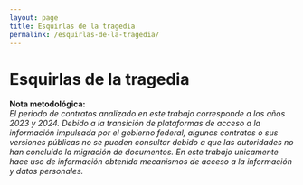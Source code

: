 ```yaml
---
layout: page
title: Esquirlas de la tragedia
permalink: /esquirlas-de-la-tragedia/
---
```


# Esquirlas de la tragedia





**Nota metodológica:**  
_El periodo de contratos analizado en este trabajo corresponde a los años 2023 y 2024. Debido a la transición de plataformas de acceso a la información impulsada por el gobierno federal, algunos contratos o sus versiones públicas no se pueden consultar debido a que las autoridades no han concluido la migración de documentos. En este trabajo unicamente hace uso de información obtenida mecanismos de acceso a la información y datos personales._
